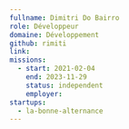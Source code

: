 ```yaml
---
fullname: Dimitri Do Bairro
role: Développeur
domaine: Développement
github: rimiti
link: 
missions: 
  - start: 2021-02-04 
    end: 2023-11-29
    status: independent
    employer: 
startups: 
  - la-bonne-alternance
---
```


